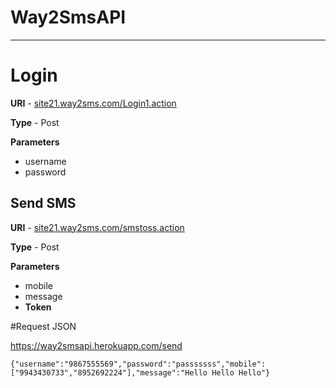 # **Way2SmsAPI**
---
# Login

**URI** - [site21.way2sms.com/Login1.action](site21.way2sms.com/Login1.action)

**Type** - Post

**Parameters**
* username
* password

## Send SMS
**URI** - [site21.way2sms.com/smstoss.action](site21.way2sms.com/smstoss.action)

**Type** - Post

**Parameters**
* mobile
* message
* **Token**


#Request JSON

https://way2smsapi.herokuapp.com/send

    {"username":"9867555569","password":"passsssss","mobile":["9943430733","8952692224"],"message":"Hello Hello Hello"}

